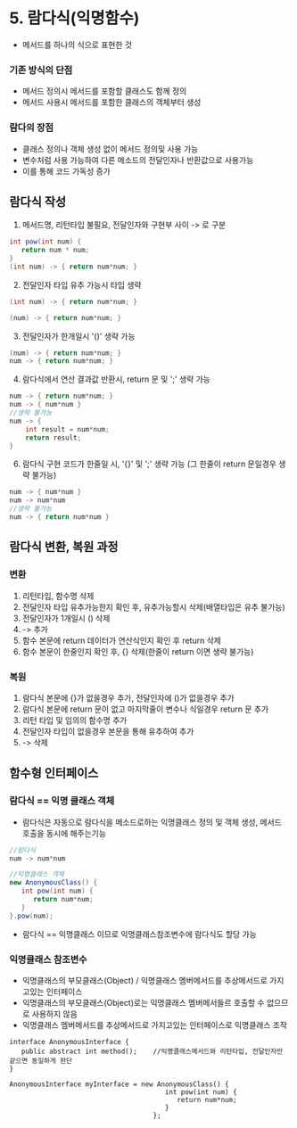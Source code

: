 # 5. 람다식(익명함수)
* 메서드를 하나의 식으로 표현한 것
### 기존 방식의 단점
* 메서드 정의시 메서드를 포함할 클래스도 함께 정의
* 메서드 사용시 메서드를 포함한 클래스의 객체부터 생성
### 람다의 장점
* 클래스 정의나 객체 생성 없이 메서드 정의및 사용 가능
* 변수처럼 사용 가능하여 다른 메소드의 전달인자나 반환값으로 사용가능
* 이를 통해 코드 가독성 증가

## 람다식 작성
1. 메서드명, 리턴타입 불필요, 전달인자와 구현부 사이 -> 로 구분
```java
int pow(int num) {
   return num * num;
}
(int num) -> { return num*num; }
```
2. 전달인자 타입 유추 가능시 타입 생략
```java
(int num) -> { return num*num; }

(num) -> { return num*num; }
```
3. 전달인자가 한개일시 '()' 생략 가능
```java
(num) -> { return num*num; }
num -> { return num*num; }
```
4. 람다식에서 연산 결과값 반환시, return 문 및 ';' 생략 가능
```java
num -> { return num*num; }
num -> { num*num }
//생략 불가능
num -> { 
	int result = num*num;
	return result;
}
```
6. 람다식 구현 코드가 한줄일 시, '{}' 및 ';' 생략 가능 (그 한줄이 return 문일경우 생략 불가능)
```java
num -> { num*num }
num -> num*num
//생략 불가능
num -> { return num*num }
```

## 람다식 변환, 복원 과정
### 변환
1. 리턴타입, 함수명 삭제
2. 전달인자 타입 유추가능한지 확인 후, 유추가능할시 삭제(배열타입은 유추 불가능)
3. 전달인자가 1개일시 () 삭제
4. -> 추가
5. 함수 본문에 return 데이터가 연산식인지 확인 후 return 삭제
6. 함수 본문이 한줄인지 확인 후, {} 삭제(한줄이 return 이면 생략 불가능)

### 복원
1. 람다식 본문에 {}가 없을경우 추가, 전달인자에 ()가 없을경우 추가
2. 람다식 본문에 return 문이 없고 마지막줄이 변수나 식일경우 return 문 추가
3. 리턴 타입 및 임의의 함수명 추가
4. 전달인자 타입이 없을경우 본문을 통해 유추하여 추가
5. -> 삭제

## 함수형 인터페이스
### 람다식 == 익명 클래스 객체
* 람다식은 자동으로 람다식을 메소드로하는 익명클래스 정의 및 객체 생성, 메서드 호출을 동시에 해주는기능
```java
//람다식
num -> num*num

//익명클래스 객체
new AnonymousClass() {
   int pow(int num) {
      return num*num;
   }
}.pow(num);
```
* 람다식 == 익명클래스 이므로 익명클래스참조변수에 람다식도 할당 가능

### 익명클래스 참조변수
* 익명클래스의 부모클래스(Object) / 익명클래스 멤버메서드를 추상메서드로 가지고있는 인터페이스
* 익명클래스의 부모클래스(Object)로는 익명클래스 멤버메서들르 호출할 수 없으므로 사용하지 않음
* 익명클래스 멤버메서드를 추상메서드로 가지고있는 인터페이스로 익명클래스 조작
```
interface AnonymousInterface {
   public abstract int method();	//익명클래스메서드와 리턴타입, 전달인자만 같으면 동일하게 판단
}

AnonymousInterface myInterface = new AnonymousClass() {
									   int pow(int num) {
									      return num*num;
									   }
									};
```
<!--stackedit_data:
eyJoaXN0b3J5IjpbMTUxMTQ5MDQwOSwtMTMyNDk0NDc5NSwyOD
A4MzI4NDgsLTE5OTc3ODExNjZdfQ==
-->